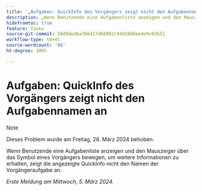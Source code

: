 ```yaml
---
title: '„Aufgaben: QuickInfo des Vorgängers zeigt nicht den Aufgabennamen an“'
description: „Wenn Benutzende eine Aufgabenliste anzeigen und den Mauszeiger über das Symbol eines Vorgängers bewegen, um weitere Informationen zu erhalten, zeigt die angezeigte QuickInfo nicht den Namen der Vorgängeraufgabe an.“
hidefromtoc: true
feature: Tasks
source-git-commit: 58d9dedba766417d68892c94d18d0ee4e9c03b51
workflow-type: tm+mt
source-wordcount: '88'
ht-degree: 100%

---
```



# Aufgaben: QuickInfo des Vorgängers zeigt nicht den Aufgabennamen an

>[!NOTE]
>
>Dieses Problem wurde am Freitag, 28. März 2024 behoben.

Wenn Benutzende eine Aufgabenliste anzeigen und den Mauszeiger über das Symbol eines Vorgängers bewegen, um weitere Informationen zu erhalten, zeigt die angezeigte QuickInfo nicht den Namen der Vorgängeraufgabe an.

_Erste Meldung am Mittwoch, 5. März 2024._
